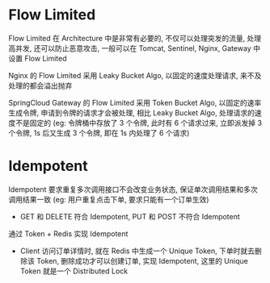 # Flow Limited

Flow Limited 在 Architecture 中是非常有必要的, 不仅可以处理突发的流量, 处理高并发, 还可以防止恶意攻击, 一般可以在 Tomcat, Sentinel, Nginx, Gateway 中设置 Flow Limited

Nginx 的 Flow Limited 采用 Leaky Bucket Algo, 以固定的速度处理请求, 来不及处理的都会溢出抛弃

SpringCloud Gateway 的 Flow Limited 采用 Token Bucket Algo, 以固定的速率生成令牌, 申请到令牌的请求才会被处理, 相比 Leaky Bucket Algo, 处理请求的速度不是固定的 (eg: 令牌桶中存放了 3 个令牌, 此时有 6 个请求过来, 立即派发掉 3 个令牌, 1s 后又生成 3 个令牌, 即在 1s 内处理了 6 个请求)

# Idempotent

Idempotent 要求重复多次调用接口不会改变业务状态, 保证单次调用结果和多次调用结果一致 (eg: 用户重复点击下单, 要求只能有一个订单生效)

- GET 和 DELETE 符合 Idempotent, PUT 和 POST 不符合 Idempotent

通过 Token + Redis 实现 Idempotent

- Client 访问订单详情时, 就在 Redis 中生成一个 Unique Token, 下单时就去删除该 Token, 删除成功才可以创建订单, 实现 Idempotent, 这里的 Unique Token 就是一个 Distributed Lock